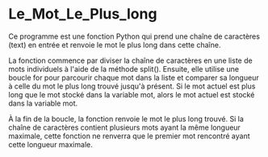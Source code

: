 # Le_Mot_Le_Plus_long
 
Ce programme est une fonction Python qui prend une chaîne de caractères (text) en entrée et renvoie le mot le plus long dans cette chaîne.

La fonction commence par diviser la chaîne de caractères en une liste de mots individuels à l'aide de la méthode split(). Ensuite, elle utilise une boucle for pour parcourir chaque mot dans la liste et comparer sa longueur à celle du mot le plus long trouvé jusqu'à présent. Si le mot actuel est plus long que le mot stocké dans la variable mot, alors le mot actuel est stocké dans la variable mot.

À la fin de la boucle, la fonction renvoie le mot le plus long trouvé. Si la chaîne de caractères contient plusieurs mots ayant la même longueur maximale, cette fonction ne renverra que le premier mot rencontré ayant cette longueur maximale.
